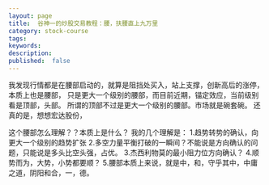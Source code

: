 ```yaml
---
layout: page
title:  谷神一的炒股交易教程：腰，扶腰直上九万里
category: stock-course
tags:
keywords:
description:  
published:  false
---
```


我发现行情都是在腰部启动的，就算是阻挡处买入，站上支撑，创新高后的涨停，本质上也是腰部，
只是更大一个级别的腰部，而目前近期，锚定效应，当前级别看是顶部，头部。
所谓的顶部不过是更大一个级别的腰部。市场就是碗套碗。
还真的是，想想宏达股份，

这个腰部怎么理解？？本质上是什么？
我的几个理解是：
1.趋势转势的确认，向更大一个级别的趋势扩张
2.多空力量平衡打破的一瞬间？不能说是方向确认的问题，只能说是多头比空头强，占优。
3.杰西利物莫的最小阻力位方向确认？
4.顺势而为，大势，小势都要顺？
5.腰部本质上来说，就是中，和，守乎其中，中庸之道，阴阳和合，一，德。

















